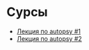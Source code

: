 # Сурсы

* [Лекция по autopsy #1](https://youtu.be/fEqx0MeCCHg)
* [Лекция по autopsy #2](https://youtu.be/5SHB4HwkX28)